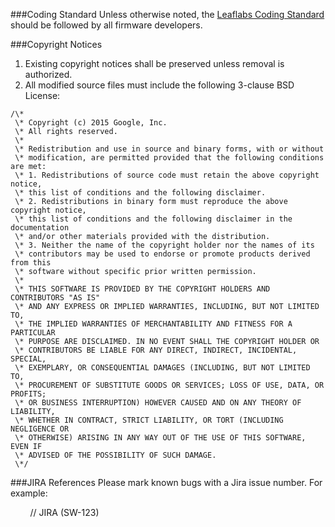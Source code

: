 <!--###Workflow
See [Firmware Review and Git Workflow HOWTO](Private-Content). This document explains how to develop within our git workflow, and how to submit your patch for review.

See the “Software Project” sections of [JIRA Workflow Standard](Private-Content). This document provides an explanation of how to create and move your JIRA cards along. -->

###Coding Standard
Unless otherwise noted, the [Leaflabs Coding Standard](http://leaflabs.com/docs/libmaple/coding-standard.html) should be followed by all firmware developers. 

###Copyright Notices
1. Existing copyright notices shall be preserved unless removal is authorized.
2. All modified source files must include the following 3-clause BSD License:
```
/\*
 \* Copyright (c) 2015 Google, Inc.
 \* All rights reserved.
 \*
 \* Redistribution and use in source and binary forms, with or without
 \* modification, are permitted provided that the following conditions are met:
 \* 1. Redistributions of source code must retain the above copyright notice,
 \* this list of conditions and the following disclaimer.
 \* 2. Redistributions in binary form must reproduce the above copyright notice,
 \* this list of conditions and the following disclaimer in the documentation
 \* and/or other materials provided with the distribution.
 \* 3. Neither the name of the copyright holder nor the names of its
 \* contributors may be used to endorse or promote products derived from this
 \* software without specific prior written permission.
 \*
 \* THIS SOFTWARE IS PROVIDED BY THE COPYRIGHT HOLDERS AND CONTRIBUTORS "AS IS"
 \* AND ANY EXPRESS OR IMPLIED WARRANTIES, INCLUDING, BUT NOT LIMITED TO,
 \* THE IMPLIED WARRANTIES OF MERCHANTABILITY AND FITNESS FOR A PARTICULAR
 \* PURPOSE ARE DISCLAIMED. IN NO EVENT SHALL THE COPYRIGHT HOLDER OR
 \* CONTRIBUTORS BE LIABLE FOR ANY DIRECT, INDIRECT, INCIDENTAL, SPECIAL,
 \* EXEMPLARY, OR CONSEQUENTIAL DAMAGES (INCLUDING, BUT NOT LIMITED TO,
 \* PROCUREMENT OF SUBSTITUTE GOODS OR SERVICES; LOSS OF USE, DATA, OR PROFITS;
 \* OR BUSINESS INTERRUPTION) HOWEVER CAUSED AND ON ANY THEORY OF LIABILITY,
 \* WHETHER IN CONTRACT, STRICT LIABILITY, OR TORT (INCLUDING NEGLIGENCE OR
 \* OTHERWISE) ARISING IN ANY WAY OUT OF THE USE OF THIS SOFTWARE, EVEN IF
 \* ADVISED OF THE POSSIBILITY OF SUCH DAMAGE.
 \*/
```

###JIRA References
Please mark known bugs with a Jira issue number. For example:

        // JIRA (SW-123)
